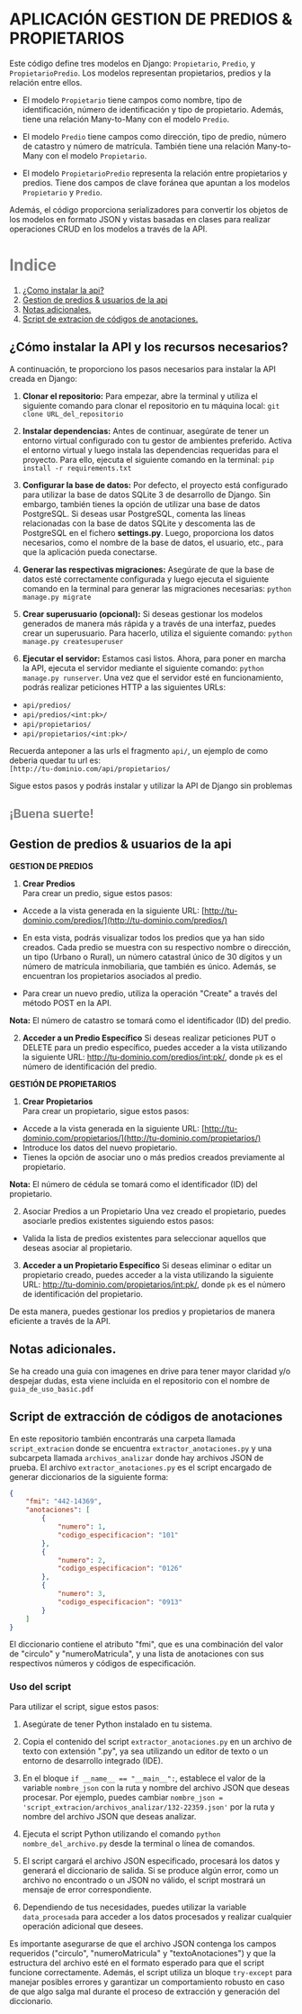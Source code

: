<!-- <style>
  h2 {
    color: #5DADE2;
  }

  h1{
    color:#00C000 
  }
</style> -->


# APLICACIÓN GESTION DE PREDIOS & PROPIETARIOS

Este código define tres modelos en Django: `Propietario`, `Predio`, y `PropietarioPredio`. Los modelos representan propietarios, predios y la relación entre ellos.

- El modelo `Propietario` tiene campos como nombre, tipo de identificación, número de identificación y tipo de propietario. Además, tiene una relación Many-to-Many con el modelo `Predio`.

- El modelo `Predio` tiene campos como dirección, tipo de predio, número de catastro y número de matrícula. También tiene una relación Many-to-Many con el modelo `Propietario`.

- El modelo `PropietarioPredio` representa la relación entre propietarios y predios. Tiene dos campos de clave foránea que apuntan a los modelos `Propietario` y `Predio`.

Además, el código proporciona serializadores para convertir los objetos de los modelos en formato JSON y vistas basadas en clases para realizar operaciones CRUD en los modelos a través de la API.

<h1 style="color:gray">Indice</h1> 

1. [¿Como instalar la api?](#sesión-1)
2. [Gestion de predios & usuarios de la api](#sesión-2)
3. [Notas adicionales.](#sesión-3)
4. [Script de extracion de códigos de anotaciones.](#sesión-4)

## ¿Cómo instalar la API y los recursos necesarios?

A continuación, te proporciono los pasos necesarios para instalar la API creada en Django:

1. **Clonar el repositorio:** Para empezar, abre la terminal y utiliza el siguiente comando para clonar el repositorio en tu máquina local: `git clone URL_del_repositorio`

2. **Instalar dependencias:** Antes de continuar, asegúrate de tener un entorno virtual configurado con tu gestor de ambientes preferido. Activa el entorno virtual y luego instala las dependencias requeridas para el proyecto. Para ello, ejecuta el siguiente comando en la terminal: `pip install -r requirements.txt`

3. **Configurar la base de datos:** Por defecto, el proyecto está configurado para utilizar la base de datos SQLite 3 de desarrollo de Django. Sin embargo, también tienes la opción de utilizar una base de datos PostgreSQL. Si deseas usar PostgreSQL, comenta las líneas relacionadas con la base de datos SQLite y descomenta las de PostgreSQL en el fichero **settings.py**. Luego, proporciona los datos necesarios, como el nombre de la base de datos, el usuario, etc., para que la aplicación pueda conectarse.

4. **Generar las respectivas migraciones:** Asegúrate de que la base de datos esté correctamente configurada y luego ejecuta el siguiente comando en la terminal para generar las migraciones necesarias: `python manage.py migrate`

5. **Crear superusuario (opcional):** Si deseas gestionar los modelos generados de manera más rápida y a través de una interfaz, puedes crear un superusuario. Para hacerlo, utiliza el siguiente comando: `python manage.py createsuperuser`

6. **Ejecutar el servidor:** Estamos casi listos. Ahora, para poner en marcha la API, ejecuta el servidor mediante el siguiente comando: `python manage.py runserver`. Una vez que el servidor esté en funcionamiento, podrás realizar peticiones HTTP a las siguientes URLs:

- `api/predios/`
- `api/predios/<int:pk>/`
- `api/propietarios/`
- `api/propietarios/<int:pk>/`

Recuerda anteponer a las urls el fragmento `api/`, un ejemplo de como deberia quedar tu url es:<br/>
`[http://tu-dominio.com/api/propietarios/`

Sigue estos pasos y podrás instalar y utilizar la API de Django sin problemas
<h2 style="color:gray">¡Buena suerte!</h2>

## Gestion de predios & usuarios de la api
**GESTION DE PREDIOS**

1. **Crear Predios**<br/>
Para crear un predio, sigue estos pasos:

- Accede a la vista generada en la siguiente URL: [http://tu-dominio.com/predios/](http://tu-dominio.com/predios/)

- En esta vista, podrás visualizar todos los predios que ya han sido creados. Cada predio se muestra con su respectivo nombre o dirección, un tipo (Urbano o Rural), un número catastral único de 30 dígitos y un número de matrícula inmobiliaria, que también es único. Además, se encuentran los propietarios asociados al predio.

- Para crear un nuevo predio, utiliza la operación "Create" a través del método POST en la API.

**Nota:** El número de catastro se tomará como el identificador (ID) del predio.

2. **Acceder a un Predio Específico**
Si deseas realizar peticiones PUT o DELETE para un predio específico, puedes acceder a la vista utilizando la siguiente URL: [http://tu-dominio.com/predios/<int:pk>/](http://tu-dominio.com/predios/<int:pk>/), donde `pk` es el número de identificación del predio.

**GESTIÓN DE PROPIETARIOS**

1. **Crear Propietarios**<br/>
Para crear un propietario, sigue estos pasos:

- Accede a la vista generada en la siguiente URL: [http://tu-dominio.com/propietarios/](http://tu-dominio.com/propietarios/)
- Introduce los datos del nuevo propietario.
- Tienes la opción de asociar uno o más predios creados previamente al propietario.

**Nota:** El número de cédula se tomará como el identificador (ID) del propietario.

2. Asociar Predios a un Propietario
Una vez creado el propietario, puedes asociarle predios existentes siguiendo estos pasos:

- Valida la lista de predios existentes para seleccionar aquellos que deseas asociar al propietario.

3. **Acceder a un Propietario Específico**
Si deseas eliminar o editar un propietario creado, puedes acceder a la vista utilizando la siguiente URL: [http://tu-dominio.com/propietarios/<int:pk>/](http://tu-dominio.com/propietarios/<int:pk>/), donde `pk` es el número de identificación del propietario.

De esta manera, puedes gestionar los predios y propietarios de manera eficiente a través de la API.

## Notas adicionales.
Se ha creado una guia con imagenes en drive para tener mayor claridad y/o despejar dudas, esta viene incluida en el repositorio con el nombre de `guia_de_uso_basic.pdf`

## Script de extracción de códigos de anotaciones

En este repositorio también encontrarás una carpeta llamada `script_extracion` donde se encuentra `extractor_anotaciones.py` y una subcarpeta llamada `archivos_analizar` donde hay archivos JSON de prueba. El archivo `extractor_anotaciones.py` es el script encargado de generar diccionarios de la siguiente forma:

```json
{
    "fmi": "442-14369",
    "anotaciones": [
        {
            "numero": 1,
            "codigo_especificacion": "101"
        },
        {
            "numero": 2,
            "codigo_especificacion": "0126"
        },
        {
            "numero": 3,
            "codigo_especificacion": "0913"
        }
    ]
}
```
El diccionario contiene el atributo "fmi", que es una combinación del valor de "circulo" y "numeroMatricula", y una lista de anotaciones con sus respectivos números y códigos de especificación.

### Uso del script

Para utilizar el script, sigue estos pasos:

1. Asegúrate de tener Python instalado en tu sistema.

2. Copia el contenido del script `extractor_anotaciones.py` en un archivo de texto con extensión ".py", ya sea utilizando un editor de texto o un entorno de desarrollo integrado (IDE).

3. En el bloque `if __name__ == "__main__":`, establece el valor de la variable `nombre_json` con la ruta y nombre del archivo JSON que deseas procesar. Por ejemplo, puedes cambiar `nombre_json = 'script_extracion/archivos_analizar/132-22359.json'` por la ruta y nombre del archivo JSON que deseas analizar.

4. Ejecuta el script Python utilizando el comando `python nombre_del_archivo.py` desde la terminal o línea de comandos.

5. El script cargará el archivo JSON especificado, procesará los datos y generará el diccionario de salida. Si se produce algún error, como un archivo no encontrado o un JSON no válido, el script mostrará un mensaje de error correspondiente.

6. Dependiendo de tus necesidades, puedes utilizar la variable `data_procesada` para acceder a los datos procesados y realizar cualquier operación adicional que desees.

Es importante asegurarse de que el archivo JSON contenga los campos requeridos ("circulo", "numeroMatricula" y "textoAnotaciones") y que la estructura del archivo esté en el formato esperado para que el script funcione correctamente. Además, el script utiliza un bloque `try-except` para manejar posibles errores y garantizar un comportamiento robusto en caso de que algo salga mal durante el proceso de extracción y generación del diccionario.
